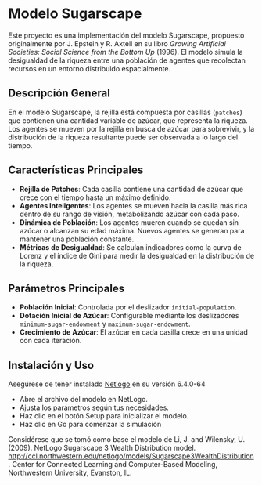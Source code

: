 # Modelo Sugarscape

Este proyecto es una implementación del modelo Sugarscape, propuesto originalmente por J. Epstein y R. Axtell en su libro *Growing Artificial Societies: Social Science from the Bottom Up* (1996). El modelo simula la desigualdad de la riqueza entre una población de agentes que recolectan recursos en un entorno distribuido espacialmente.

## Descripción General

En el modelo Sugarscape, la rejilla está compuesta por casillas (`patches`) que contienen una cantidad variable de azúcar, que representa la riqueza. Los agentes se mueven por la rejilla en busca de azúcar para sobrevivir, y la distribución de la riqueza resultante puede ser observada a lo largo del tiempo.

## Características Principales

- **Rejilla de Patches**: Cada casilla contiene una cantidad de azúcar que crece con el tiempo hasta un máximo definido.
- **Agentes Inteligentes**: Los agentes se mueven hacia la casilla más rica dentro de su rango de visión, metabolizando azúcar con cada paso.
- **Dinámica de Población**: Los agentes mueren cuando se quedan sin azúcar o alcanzan su edad máxima. Nuevos agentes se generan para mantener una población constante.
- **Métricas de Desigualdad**: Se calculan indicadores como la curva de Lorenz y el índice de Gini para medir la desigualdad en la distribución de la riqueza.

## Parámetros Principales

- **Población Inicial**: Controlada por el deslizador `initial-population`.
- **Dotación Inicial de Azúcar**: Configurable mediante los deslizadores `minimum-sugar-endowment` y `maximum-sugar-endowment`.
- **Crecimiento de Azúcar**: El azúcar en cada casilla crece en una unidad con cada iteración.

## Instalación y Uso
Asegúrese de tener instalado [Netlogo](https://ccl.northwestern.edu/netlogo/download.shtml) en su versión 6.4.0-64
- Abre el archivo del modelo en NetLogo.
- Ajusta los parámetros según tus necesidades.
- Haz clic en el botón Setup para inicializar el modelo.
- Haz clic en Go para comenzar la simulación

Considérese que se tomó como base el modelo de Li, J. and Wilensky, U. (2009). NetLogo Sugarscape 3 Wealth Distribution model.
http://ccl.northwestern.edu/netlogo/models/Sugarscape3WealthDistribution. 
Center for Connected Learning and Computer-Based Modeling, Northwestern University, Evanston, IL.
